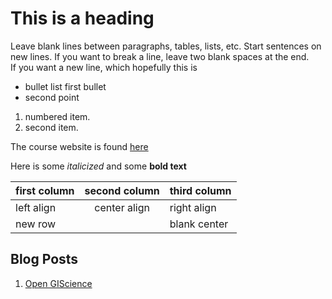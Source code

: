 # This is a heading

Leave blank lines between paragraphs, tables, lists, etc.
Start sentences on new lines.
If you want to break a line, leave two blank spaces at the end.  
If you want a new line, which hopefully this is

- bullet list first bullet
- second point

1. numbered item.
2. second item.


The course website is found [here](http://gis4dev.github.io)

Here is some *italicized* and some **bold text**

first column | second column | third column
:------------| :------------:| :------------
left align |  center align | right align
new row  || blank center

## Blog Posts

1. [Open GIScience](open-giscience)
